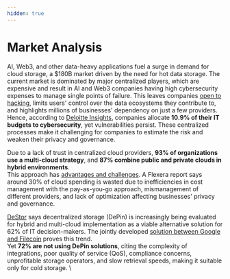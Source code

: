 ```yaml
---
hidden: true
---
```


# Market Analysis

AI, Web3, and other data-heavy applications fuel a surge in demand for cloud storage, a $180B market driven by the need for hot data storage. The current market is dominated by major centralized players, which are expensive and result in AI and Web3 companies having high cybersecurity expenses to manage single points of failure. This leaves companies [open to hacking](https://protos.com/users-of-hacked-mixin-network-question-projects-decentralized-nature/), limits users' control over the data ecosystems they contribute to, and highlights millions of businesses' dependency on just a few providers. Hence, according to [Deloitte Insights](https://www2.deloitte.com/us/en/insights/industry/financial-services/cybersecurity-maturity-financial-institutions-cyber-risk.html), companies allocate **10.9% of their IT budgets to cybersecurity**, yet vulnerabilities persist. These centralized processes make it challenging for companies to estimate the risk and weaken their privacy and governance.&#x20;

Due to a lack of trust in centralized cloud providers, **93% of organizations use a multi-cloud strategy**, and **87% combine public and private clouds in hybrid environments**. \
This approach has [advantages and challenges](../learn-more/depin-and-cloud-storage/market-trends/). A Flexera report says around 30% of cloud spending is wasted due to inefficiencies in cost management with the pay-as-you-go approach, mismanagement of different providers, and lack of optimization affecting businesses' privacy and governance.

[DeStor](https://destor.com/the-state-of-destor-2024) says decentralized storage (DePin) is increasingly being evaluated for hybrid and multi-cloud implementation as a viable alternative solution for 62% of IT decision-makers. The jointly developed [solution between Google and Filecoin](../getting-started/get-wallets.md) proves this trend.\
Yet **72% are not using DePin solutions**, citing the complexity of integrations, poor quality of service (QoS), compliance concerns, unprofitable storage operators, and slow retrieval speeds, making it suitable only for cold storage. \
